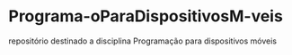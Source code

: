# Programa-oParaDispositivosM-veis
repositório destinado a disciplina Programação para dispositivos móveis
